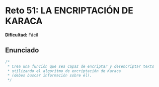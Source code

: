 # Reto 51: LA ENCRIPTACIÓN DE KARACA

**Dificultad:** Fácil

## Enunciado

```Javascript
/*
 * Crea una función que sea capaz de encriptar y desencriptar texto
 * utilizando el algoritmo de encriptación de Karaca
 * (debes buscar información sobre él).
 */
```
